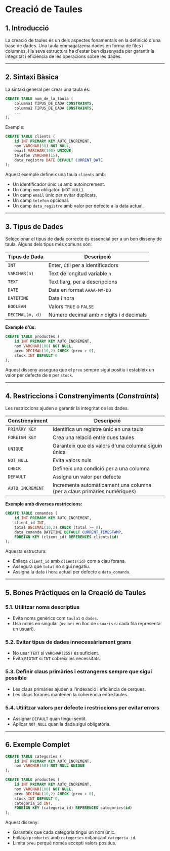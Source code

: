 # Creació de Taules

## 1. Introducció

La creació de taules és un dels aspectes fonamentals en la definició d'una base de dades. Una taula emmagatzema dades en forma de files i columnes, i la seva estructura ha d'estar ben dissenyada per garantir la integritat i eficiència de les operacions sobre les dades.

---

## 2. Sintaxi Bàsica

La sintaxi general per crear una taula és:

```sql
CREATE TABLE nom_de_la_taula (
    columna1 TIPUS_DE_DADA CONSTRAINTS,
    columna2 TIPUS_DE_DADA CONSTRAINTS,
    ...
);
```

Exemple:

```sql
CREATE TABLE clients (
    id INT PRIMARY KEY AUTO_INCREMENT,
    nom VARCHAR(50) NOT NULL,
    email VARCHAR(100) UNIQUE,
    telefon VARCHAR(15),
    data_registre DATE DEFAULT CURRENT_DATE
);
```

Aquest exemple defineix una taula `clients` amb:
- Un identificador únic `id` amb autoincrement.
- Un camp `nom` obligatori (`NOT NULL`).
- Un camp `email` únic per evitar duplicats.
- Un camp `telefon` opcional.
- Un camp `data_registre` amb valor per defecte a la data actual.

---

## 3. Tipus de Dades

Seleccionar el tipus de dada correcte és essencial per a un bon disseny de taula. Alguns dels tipus més comuns són:

| Tipus de Dada | Descripció |
|--------------|------------|
| `INT` | Enter, útil per a identificadors |
| `VARCHAR(n)` | Text de longitud variable `n` |
| `TEXT` | Text llarg, per a descripcions |
| `DATE` | Data en format `AAAA-MM-DD` |
| `DATETIME` | Data i hora |
| `BOOLEAN` | Valors `TRUE` o `FALSE` |
| `DECIMAL(m, d)` | Número decimal amb `m` dígits i `d` decimals |

**Exemple d'ús:**
```sql
CREATE TABLE productes (
    id INT PRIMARY KEY AUTO_INCREMENT,
    nom VARCHAR(100) NOT NULL,
    preu DECIMAL(10,2) CHECK (preu > 0),
    stock INT DEFAULT 0
);
```

Aquest disseny assegura que el `preu` sempre sigui positiu i estableix un valor per defecte de `0` per `stock`.

---

## 4. Restriccions i Constrenyiments (*Constraints*)

Les restriccions ajuden a garantir la integritat de les dades.

| Constrenyiment | Descripció |
|---------------|------------|
| `PRIMARY KEY` | Identifica un registre únic en una taula |
| `FOREIGN KEY` | Crea una relació entre dues taules |
| `UNIQUE` | Garanteix que els valors d'una columna siguin únics |
| `NOT NULL` | Evita valors nuls |
| `CHECK` | Defineix una condició per a una columna |
| `DEFAULT` | Assigna un valor per defecte |
| `AUTO_INCREMENT` | Incrementa automàticament una columna (per a claus primàries numèriques) |

**Exemple amb diverses restriccions:**

```sql
CREATE TABLE comandes (
    id INT PRIMARY KEY AUTO_INCREMENT,
    client_id INT,
    total DECIMAL(10,2) CHECK (total >= 0),
    data_comanda DATETIME DEFAULT CURRENT_TIMESTAMP,
    FOREIGN KEY (client_id) REFERENCES clients(id)
);
```

Aquesta estructura:
- Enllaça `client_id` amb `clients(id)` com a clau forana.
- Assegura que `total` no sigui negatiu.
- Assigna la data i hora actual per defecte a `data_comanda`.

---

## 5. Bones Pràctiques en la Creació de Taules

### **5.1. Utilitzar noms descriptius**
- Evita noms genèrics com `taula1` o `dades`.
- Usa noms en singular (`usuari` en lloc de `usuaris` si cada fila representa un usuari).

### **5.2. Evitar tipus de dades innecessàriament grans**
- No usar `TEXT` si `VARCHAR(255)` és suficient.
- Evita `BIGINT` si `INT` cobreix les necessitats.

### **5.3. Definir claus primàries i estrangeres sempre que sigui possible**
- Les claus primàries ajuden a l'indexació i eficiència de cerques.
- Les claus foranes mantenen la coherència entre taules.

### **5.4. Utilitzar valors per defecte i restriccions per evitar errors**
- Assignar `DEFAULT` quan tingui sentit.
- Aplicar `NOT NULL` quan la dada sigui obligatòria.

---

## 6. Exemple Complet

```sql
CREATE TABLE categories (
    id INT PRIMARY KEY AUTO_INCREMENT,
    nom VARCHAR(50) NOT NULL UNIQUE
);

CREATE TABLE productes (
    id INT PRIMARY KEY AUTO_INCREMENT,
    nom VARCHAR(100) NOT NULL,
    preu DECIMAL(10,2) CHECK (preu > 0),
    stock INT DEFAULT 0,
    categoria_id INT,
    FOREIGN KEY (categoria_id) REFERENCES categories(id)
);
```

Aquest disseny:
- Garanteix que cada categoria tingui un nom únic.
- Enllaça `productes` amb `categories` mitjançant `categoria_id`.
- Limita `preu` perquè només accepti valors positius.
